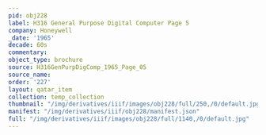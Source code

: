 ```yaml
---
pid: obj228
label: H316 General Purpose Digital Computer Page 5
company: Honeywell
_date: '1965'
decade: 60s
commentary: 
object_type: brochure
source: H316GenPurpDigComp_1965_Page_05
source_name: 
order: '227'
layout: qatar_item
collection: temp_collection
thumbnail: "/img/derivatives/iiif/images/obj228/full/250,/0/default.jpg"
manifest: "/img/derivatives/iiif/obj228/manifest.json"
full: "/img/derivatives/iiif/images/obj228/full/1140,/0/default.jpg"
---
```


